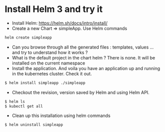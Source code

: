 # Install Helm 3 and try it


- Install Helm: https://helm.sh/docs/intro/install/
- Create a new Chart => simpleApp. Use Helm commands
```sh
helm create simpleapp 
```
- Can you browse through all the  generated files : templates, values ... and try to understand how it works ? 
- What is the default project in the chart helm ? 
There is none. It will be installed on the current namespace
- Install the application. And voila you have an application up and running in the kubernetes cluster. Check it out.
```sh
$ helm install simpleapp ./simpleapp
```
- Checkout the revision, version saved by Helm and using Helm API.
```sh
$ helm ls
$ kubectl get all
```
- Clean up this installation using helm commands
```sh
$ helm uninstall simpleapp 
```





